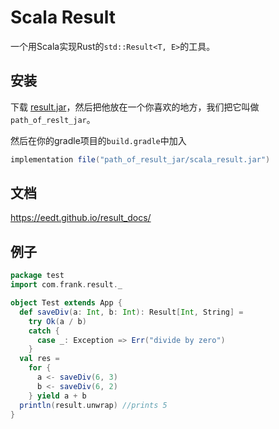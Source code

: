 # Scala Result

一个用Scala实现Rust的`std::Result<T, E>`的工具。

## 安装

下载 [result.jar](https://github.com/EEDT/Scala_Result/releases/download/2.5.1/Scala_Result.jar)，然后把他放在一个你喜欢的地方，我们把它叫做`path_of_reslt_jar`。

然后在你的gradle项目的`build.gradle`中加入

```groovy
implementation file("path_of_result_jar/scala_result.jar")
```

## 文档

<https://eedt.github.io/result_docs/>

## 例子

```scala
package test
import com.frank.result._

object Test extends App {
  def saveDiv(a: Int, b: Int): Result[Int, String] =
    try Ok(a / b)
    catch {
      case _: Exception => Err("divide by zero")
    }
  val res =
    for {
      a <- saveDiv(6, 3)
      b <- saveDiv(6, 2)
    } yield a + b
  println(result.unwrap) //prints 5
}
```

